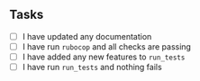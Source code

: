 ## Tasks

- [ ] I have updated any documentation
- [ ] I have run `rubocop` and all checks are passing
- [ ] I have added any new features to `run_tests`
- [ ] I have run `run_tests` and nothing fails